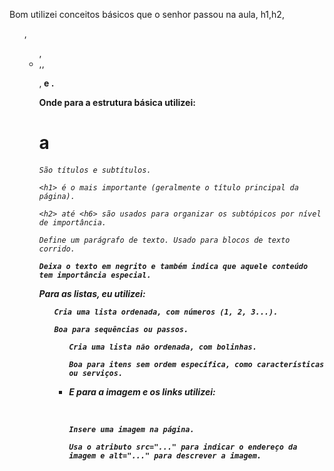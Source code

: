 Bom utilizei conceitos básicos que o senhor passou na aula, h1,h2,<ol>,<ul>,<li>,<img>,<p>,<strong> e <a>.

Onde para a estrutura básica utilizei:
<h1> a <h6>

    São títulos e subtítulos.

    <h1> é o mais importante (geralmente o título principal da página).

    <h2> até <h6> são usados para organizar os subtópicos por nível de importância.

<p>

    Define um parágrafo de texto. Usado para blocos de texto corrido.

<strong>

    Deixa o texto em negrito e também indica que aquele conteúdo tem importância especial.

Para as listas, eu utilizei:

<ol>

    Cria uma lista ordenada, com números (1, 2, 3...).

    Boa para sequências ou passos.

<ul>

    Cria uma lista não ordenada, com bolinhas.

    Boa para itens sem ordem específica, como características ou serviços.

<li>

E para a imagem e os links utilizei:

<img>

    Insere uma imagem na página.

    Usa o atributo src="..." para indicar o endereço da imagem e alt="..." para descrever a imagem.

<a>
